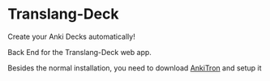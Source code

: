 # Translang-Deck
Create your Anki Decks automatically!


Back End for the Translang-Deck web app.

Besides the normal installation, you need to download [AnkiTron](https://github.com/danielpassy/Anki-CardOTron) and setup it
